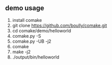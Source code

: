## demo usage
1. install comake
2. git clone https://github.com/boully/comake.git
3. cd comake/demo/helloworld
4. comake.py -S
5. comake.py -UB -j2
6. comake
7. make -j2
8. ./output/bin/helloworld
